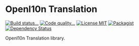 # Openl10n Translation

[![Build status...](https://img.shields.io/travis/openl10n/openl10n-translation.svg?style=flat)](http://travis-ci.org/openl10n/openl10n-translation)
[![Code quality...](https://img.shields.io/scrutinizer/g/openl10n/openl10n-translation.svg?style=flat)](https://scrutinizer-ci.com/g/openl10n/openl10n-translation/)
[![License MIT](http://img.shields.io/badge/license-MIT-blue.svg?style=flat)](https://github.com/openl10n/openl10n-translation/blob/master/LICENSE)
[![Packagist](http://img.shields.io/packagist/v/openl10n/translation.svg?style=flat)](https://packagist.org/packages/openl10n/translation)
[![Dependency Status](https://www.versioneye.com/user/projects/556708f86365320015241200/badge.svg?style=flat)](https://www.versioneye.com/user/projects/556708f86365320015241200)


Openl10n Translation library.
